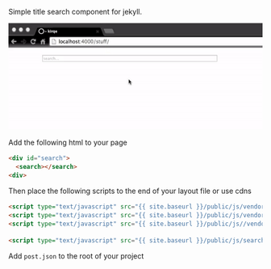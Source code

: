 Simple title search component for jekyll.

![](./demo.gif)

Add the following html to your page

```html
<div id="search">
  <search></search>
<div>
```

Then place the following scripts to the end of your layout file or use cdns

```html
<script type="text/javascript" src="{{ site.baseurl }}/public/js/vendor/jquery-3.2.0.min.js"></script>
<script type="text/javascript" src="{{ site.baseurl }}/public/js/vendor/underscore-min.js"></script>
<script type="text/javascript" src="{{ site.baseurl }}/public/js//vendor/vue.js"></script>

<script type="text/javascript" src="{{ site.baseurl }}/public/js/search.js"></script>

```

Add `post.json` to the root of your project
